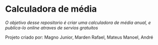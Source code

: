 # Calculadora de média

*O objetivo desse repositorio é criar uma calculadora de média anual, e publica-lo online atraves de servios gratuitos*

Projeto criado por:
Magno Junior,
Marden Rafael,
Mateus Manoel,
André


